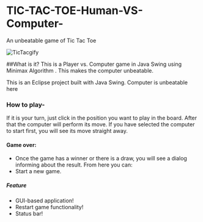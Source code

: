 # TIC-TAC-TOE-Human-VS-Computer-
An unbeatable game of Tic Tac Toe

![TicTacgify](https://user-images.githubusercontent.com/48430051/103364792-abc8e200-4ae4-11eb-9587-158e8c4506de.gif)

##What is it?
This is a Player vs. Computer game in Java Swing using Minimax Algorithm . This makes the computer unbeatable.

This is an Eclipse project built with Java Swing. Computer is unbeatable here
### How to play-
If it is your turn, just click in the position you want to play in the board. After that the computer will perform its move. If you have selected the computer to start first, you will see its move straight away.

#### Game over:
* Once the game has a winner or there is a draw, you will see a dialog informing about the result. From here you can:
* Start a new game.
##### Feature
* GUI-based application!
* Restart game functionality!
* Status bar!
